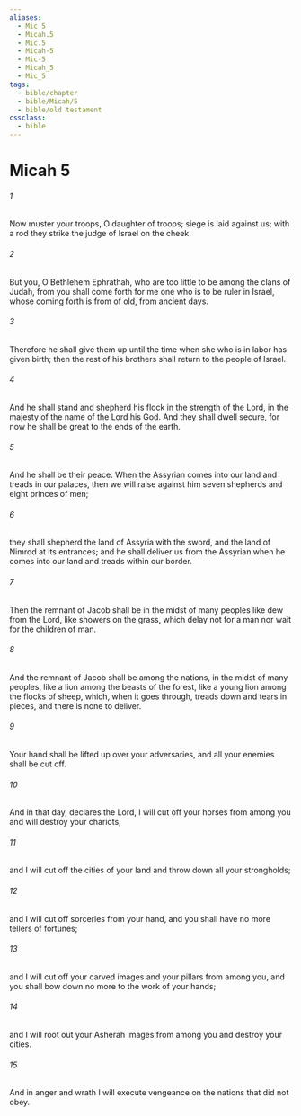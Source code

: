 ```yaml
---
aliases:
  - Mic 5
  - Micah.5
  - Mic.5
  - Micah-5
  - Mic-5
  - Micah_5
  - Mic_5
tags:
  - bible/chapter
  - bible/Micah/5
  - bible/old testament
cssclass:
  - bible
---
```


# Micah 5

###### 1
Now muster your troops, O daughter of troops; siege is laid against us; with a rod they strike the judge of Israel on the cheek.
###### 2
But you, O Bethlehem Ephrathah, who are too little to be among the clans of Judah, from you shall come forth for me one who is to be ruler in Israel, whose coming forth is from of old, from ancient days.
###### 3
Therefore he shall give them up until the time when she who is in labor has given birth; then the rest of his brothers shall return to the people of Israel.
###### 4
And he shall stand and shepherd his flock in the strength of the Lord, in the majesty of the name of the Lord his God. And they shall dwell secure, for now he shall be great to the ends of the earth.
###### 5
And he shall be their peace. When the Assyrian comes into our land and treads in our palaces, then we will raise against him seven shepherds and eight princes of men;
###### 6
they shall shepherd the land of Assyria with the sword, and the land of Nimrod at its entrances; and he shall deliver us from the Assyrian when he comes into our land and treads within our border.
###### 7
Then the remnant of Jacob shall be in the midst of many peoples like dew from the Lord, like showers on the grass, which delay not for a man nor wait for the children of man.
###### 8
And the remnant of Jacob shall be among the nations, in the midst of many peoples, like a lion among the beasts of the forest, like a young lion among the flocks of sheep, which, when it goes through, treads down and tears in pieces, and there is none to deliver.
###### 9
Your hand shall be lifted up over your adversaries, and all your enemies shall be cut off.
###### 10
And in that day, declares the Lord, I will cut off your horses from among you and will destroy your chariots;
###### 11
and I will cut off the cities of your land and throw down all your strongholds;
###### 12
and I will cut off sorceries from your hand, and you shall have no more tellers of fortunes;
###### 13
and I will cut off your carved images and your pillars from among you, and you shall bow down no more to the work of your hands;
###### 14
and I will root out your Asherah images from among you and destroy your cities.
###### 15
And in anger and wrath I will execute vengeance on the nations that did not obey.


